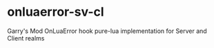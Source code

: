 # onluaerror-sv-cl
Garry's Mod OnLuaError hook pure-lua implementation for Server and Client realms
